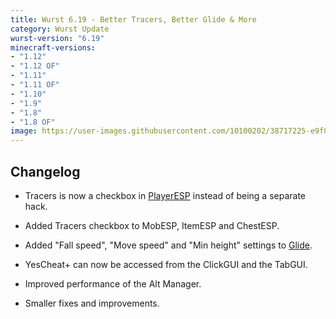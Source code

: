 ```yaml
---
title: Wurst 6.19 - Better Tracers, Better Glide & More
category: Wurst Update
wurst-version: "6.19"
minecraft-versions:
- "1.12"
- "1.12 OF"
- "1.11"
- "1.11 OF"
- "1.10"
- "1.9"
- "1.8"
- "1.8 OF"
image: https://user-images.githubusercontent.com/10100202/38717225-e9f8aad2-3ee5-11e8-8d04-2b5af09d17da.jpg
---
```

## Changelog

- Tracers is now a checkbox in [PlayerESP](https://wurst.wiki/playeresp) instead of being a separate hack.

- Added Tracers checkbox to MobESP, ItemESP and ChestESP.

- Added "Fall speed", "Move speed" and "Min height" settings to [Glide](https://wurst.wiki/glide).

- YesCheat+ can now be accessed from the ClickGUI and the TabGUI.

- Improved performance of the Alt Manager.

- Smaller fixes and improvements.
